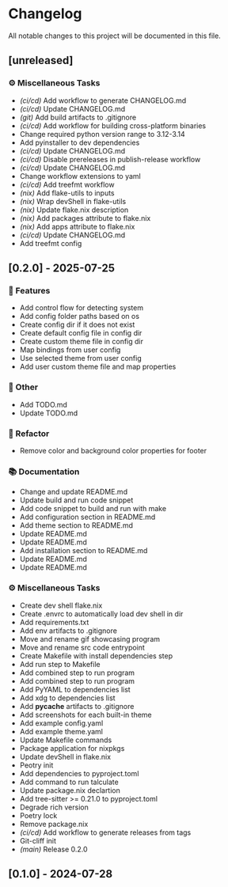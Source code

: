 # Changelog

All notable changes to this project will be documented in this file.

## [unreleased]

### ⚙️ Miscellaneous Tasks

- *(ci/cd)* Add workflow to generate CHANGELOG.md
- *(ci/cd)* Update CHANGELOG.md
- *(git)* Add build artifacts to .gitignore
- *(ci/cd)* Add workflow for building cross-platform binaries
- Change required python version range to 3.12-3.14
- Add pyinstaller to dev dependencies
- *(ci/cd)* Update CHANGELOG.md
- *(ci/cd)* Disable prereleases in publish-release workflow
- *(ci/cd)* Update CHANGELOG.md
- Change workflow extensions to yaml
- *(ci/cd)* Add treefmt workflow
- *(nix)* Add flake-utils to inputs
- *(nix)* Wrap devShell in flake-utils
- *(nix)* Update flake.nix description
- *(nix)* Add packages attribute to flake.nix
- *(nix)* Add apps attribute to flake.nix
- *(ci/cd)* Update CHANGELOG.md
- Add treefmt config

## [0.2.0] - 2025-07-25

### 🚀 Features

- Add control flow for detecting system
- Add config folder paths based on os
- Create config dir if it does not exist
- Create default config file in config dir
- Create custom theme file in config dir
- Map bindings from user config
- Use selected theme from user config
- Add user custom theme file and map properties

### 💼 Other

- Add TODO.md
- Update TODO.md

### 🚜 Refactor

- Remove color and background color properties for footer

### 📚 Documentation

- Change and update README.md
- Update build and run code snippet
- Add code snippet to build and run with make
- Add configuration section in README.md
- Add theme section to README.md
- Update README.md
- Update README.md
- Add installation section to README.md
- Update README.md
- Update README.md

### ⚙️ Miscellaneous Tasks

- Create dev shell flake.nix
- Create .envrc to automatically load dev shell in dir
- Add requirements.txt
- Add env artifacts to .gitignore
- Move and rename gif showcasing program
- Move and rename src code entrypoint
- Create Makefile with install dependencies step
- Add run step to Makefile
- Add combined step to run program
- Add combined step to run program
- Add PyYAML to dependencies list
- Add xdg to dependencies list
- Add __pycache__ artifacts to .gitignore
- Add screenshots for each built-in theme
- Add example config.yaml
- Add example theme.yaml
- Update Makefile commands
- Package application for nixpkgs
- Update devShell in flake.nix
- Peotry init
- Add dependencies to pyproject.toml
- Add command to run talculate
- Update package.nix declartion
- Add tree-sitter >= 0.21.0 to pyproject.toml
- Degrade rich version
- Poetry lock
- Remove package.nix
- *(ci/cd)* Add workflow to generate releases from tags
- Git-cliff init
- *(main)* Release 0.2.0

## [0.1.0] - 2024-07-28

<!-- generated by git-cliff -->
